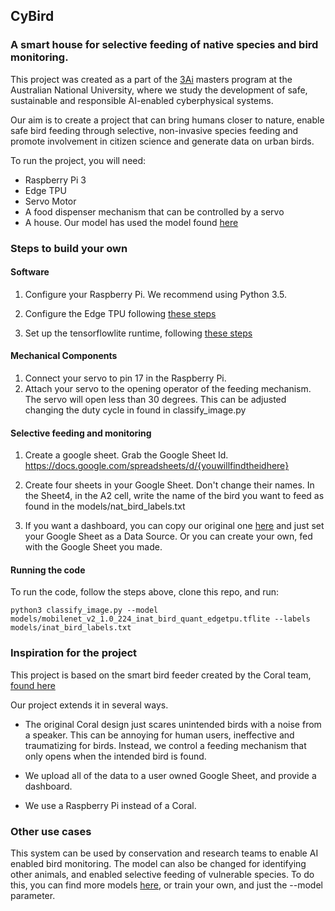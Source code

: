## CyBird

### A smart house for selective feeding of native species and bird monitoring. 

This project was created as a part of the [3Ai](https://3ainstitute.org/) masters program at the Australian National University, where we study the development of safe, sustainable and responsible AI-enabled cyberphysical systems. 

Our aim is to create a project that can bring humans closer to nature, enable safe bird feeding through selective, non-invasive species feeding and promote involvement in citizen science and generate data on urban birds. 

To run the project, you will need: 

- Raspberry Pi 3
- Edge TPU
- Servo Motor
- A food dispenser mechanism that can be controlled by a servo
- A house. Our model has used the model found [here](https://coral.ai/projects/bird-feeder/#recommended-electronics)

### Steps to build your own 

#### Software

1. Configure your Raspberry Pi. We recommend using Python 3.5.

2. Configure the Edge TPU following [these steps](https://coral.ai/docs/accelerator/get-started/#1-install-the-edge-tpu-runtime)

3. Set up the tensorflowlite runtime, following [these steps](https://coral.ai/docs/accelerator/get-started/#2-install-the-tensorflow-lite-library)


#### Mechanical Components

1. Connect your servo to pin 17 in the Raspberry Pi.
2. Attach your servo to the opening operator of the feeding mechanism. The servo will open less than 30 degrees. This can be adjusted changing the duty cycle in found in classify_image.py

#### Selective feeding and monitoring

1. Create a google sheet. Grab the Google Sheet Id. https://docs.google.com/spreadsheets/d/{youwillfindtheidhere}

2. Create four sheets in your Google Sheet. Don't change their names. In the Sheet4, in the A2 cell, write the name of the bird you want to feed as found in the models/nat_bird_labels.txt

3. If you want a dashboard, you can copy our original one [here](https://datastudio.google.com/u/0/reporting/ddfa43c1-f1eb-4a55-895f-63411924b9e3/page/SrtnB) and just set your Google Sheet as a Data Source. Or you can create your own, fed with the Google Sheet you made. 

#### Running the code

To run the code, follow the steps above, clone this repo, and run: 

```
python3 classify_image.py --model models/mobilenet_v2_1.0_224_inat_bird_quant_edgetpu.tflite --labels models/inat_bird_labels.txt
```


### Inspiration for the project 

This project is based on the smart bird feeder created by the Coral team, [found here](https://coral.ai/projects/bird-feeder/#how-it-works)

Our project extends it in several ways.

- The original Coral design just scares unintended birds with a noise from a speaker. This can be annoying for human users, ineffective and traumatizing for birds. Instead, we control a feeding mechanism that only opens when the intended bird is found. 

- We upload all of the data to a user owned Google Sheet, and provide a dashboard. 

- We use a Raspberry Pi instead of a Coral. 

### Other use cases

This system can be used by conservation and research teams to enable AI enabled bird monitoring. The model can also be changed for identifying other animals, and enabled selective feeding of vulnerable species. To do this, you can find more models [here](https://coral.ai/models/), or train your own, and just the --model parameter. 








